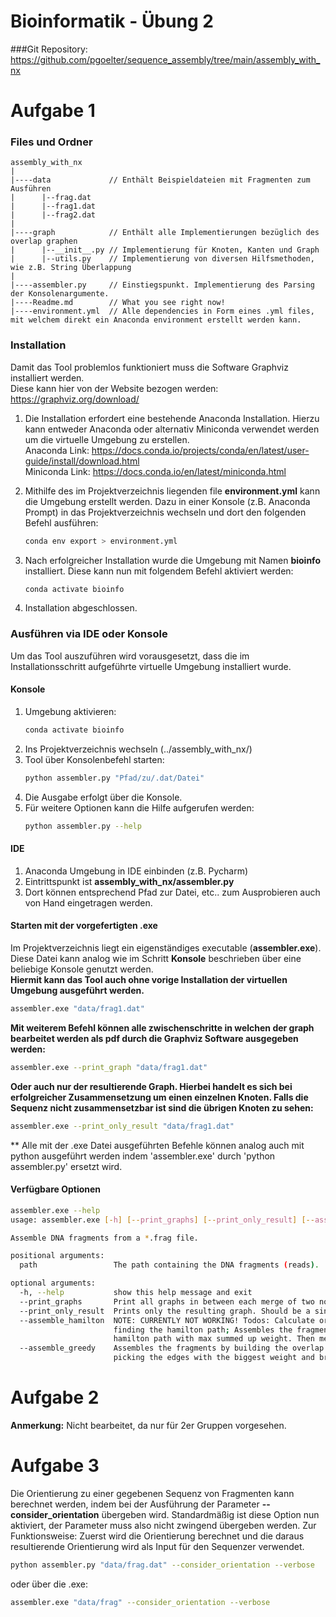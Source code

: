 # Bioinformatik - Übung 2
###Git Repository: https://github.com/pgoelter/sequence_assembly/tree/main/assembly_with_nx
# Aufgabe 1
### Files und Ordner
````
assembly_with_nx
|
|----data             // Enthält Beispieldateien mit Fragmenten zum Ausführen
|      |--frag.dat
|      |--frag1.dat
|      |--frag2.dat
|
|----graph            // Enthält alle Implementierungen bezüglich des overlap graphen
|      |--__init__.py // Implementierung für Knoten, Kanten und Graph
|      |--utils.py    // Implementierung von diversen Hilfsmethoden, wie z.B. String Überlappung
|      
|----assembler.py     // Einstiegspunkt. Implementierung des Parsing der Konsolenargumente.
|----Readme.md        // What you see right now!
|----environment.yml  // Alle dependencies in Form eines .yml files, mit welchem direkt ein Anaconda environment erstellt werden kann.
````
### Installation
Damit das Tool problemlos funktioniert muss die Software Graphviz installiert werden.  
Diese kann hier von der Website bezogen werden: https://graphviz.org/download/

1. Die Installation erfordert eine bestehende Anaconda Installation. Hierzu kann entweder Anaconda oder alternativ Miniconda verwendet werden um die virtuelle Umgebung zu erstellen.  
Anaconda Link: https://docs.conda.io/projects/conda/en/latest/user-guide/install/download.html  
Miniconda Link: https://docs.conda.io/en/latest/miniconda.html
   

2. Mithilfe des im Projektverzeichnis liegenden file **environment.yml** kann die Umgebung erstellt werden. Dazu in einer Konsole (z.B. Anaconda Prompt) in das Projektverzeichnis wechseln und dort den folgenden Befehl ausführen:
    ````bash
    conda env export > environment.yml
    ````  

3. Nach erfolgreicher Installation wurde die Umgebung mit Namen **bioinfo** installiert. Diese kann nun mit folgendem Befehl aktiviert werden:
    ````bash
    conda activate bioinfo
    ````
4. Installation abgeschlossen.

### Ausführen via IDE oder Konsole
Um das Tool auszuführen wird vorausgesetzt, dass die im Installationsschritt aufgeführte virtuelle Umgebung installiert wurde.  

#### Konsole
1. Umgebung aktivieren: 
    ````bash
    conda activate bioinfo
    ````
2. Ins Projektverzeichnis wechseln (../assembly_with_nx/)
3. Tool über Konsolenbefehl starten:
    ````bash
    python assembler.py "Pfad/zu/.dat/Datei"
    ````
4. Die Ausgabe erfolgt über die Konsole.
5. Für weitere Optionen kann die Hilfe aufgerufen werden:
    ````bash
    python assembler.py --help
    ````
   
#### IDE
1. Anaconda Umgebung in IDE einbinden (z.B. Pycharm)
2. Eintrittspunkt ist **assembly_with_nx/assembler.py**
3. Dort können entsprechend Pfad zur Datei, etc.. zum Ausprobieren auch von Hand eingetragen werden.

#### Starten mit der vorgefertigten .exe
Im Projektverzeichnis liegt ein eigenständiges executable (**assembler.exe**). Diese Datei kann analog wie im Schritt **Konsole** beschrieben über eine beliebige Konsole genutzt werden.  
**Hiermit kann das Tool auch ohne vorige Installation der virtuellen Umgebung ausgeführt werden.**
````bash
assembler.exe "data/frag1.dat"
````

**Mit weiterem Befehl können alle zwischenschritte in welchen der graph bearbeitet werden als pdf durch die Graphviz Software ausgegeben werden:**
````bash
assembler.exe --print_graph "data/frag1.dat"
````

**Oder auch nur der resultierende Graph. Hierbei handelt es sich bei erfolgreicher Zusammensetzung um einen einzelnen Knoten. Falls die Sequenz nicht zusammensetzbar ist sind die übrigen Knoten zu sehen:**
````bash
assembler.exe --print_only_result "data/frag1.dat"
````

** Alle mit der .exe Datei ausgeführten Befehle können analog auch mit python ausgeführt werden indem 'assembler.exe' durch 'python assembler.py' ersetzt wird.
#### Verfügbare Optionen
````bash
assembler.exe --help
usage: assembler.exe [-h] [--print_graphs] [--print_only_result] [--assemble_hamilton] [--assemble_greedy] path

Assemble DNA fragments from a *.frag file.

positional arguments:
  path                 The path containing the DNA fragments (reads).

optional arguments:
  -h, --help           show this help message and exit
  --print_graphs       Print all graphs in between each merge of two nodes.
  --print_only_result  Prints only the resulting graph. Should be a single node if everything worked.
  --assemble_hamilton  NOTE: CURRENTLY NOT WORKING! Todos: Calculate orientation; Updating the graph after
                       finding the hamilton path; Assembles the fragments by building the overlap graph, finding a
                       hamilton path with max summed up weight. Then merges all nodes of the path together.
  --assemble_greedy    Assembles the fragments by building the overlap graph and merging the nodes afterward by
                       picking the edges with the biggest weight and breaking ties arbitrarily.
````
# Aufgabe 2
**Anmerkung:** Nicht bearbeitet, da nur für 2er Gruppen vorgesehen.
# Aufgabe 3
Die Orientierung zu einer gegebenen Sequenz von Fragmenten kann berechnet werden, indem bei der Ausführung der Parameter **--consider_orientation** übergeben wird. Standardmäßig ist diese Option nun aktiviert, der Parameter muss also nicht zwingend übergeben werden.
Zur Funktionsweise: Zuerst wird die Orientierung berechnet und die daraus resultierende Orientierung wird als Input für den Sequenzer verwendet.
````bash
python assembler.py "data/frag.dat" --consider_orientation --verbose
````  
oder über die .exe:

````bash
assembler.exe "data/frag" --consider_orientation --verbose
````